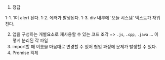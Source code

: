1. 정답

1-1. 1이 alert 된다.
1-2. 에러가 발생된다.
1-3. div 내부에 '모듈 시스템' 텍스트가 채워진다.

2. 앱을 구성하는 개별요소로 재사용할 수 있는 코드 조각 => `.js`, `.cpp`, `.java` ... 이렇게 분리된 각 파일
3. import할 때 이름을 마음대로 변경할 수 있어 협업 과정에 문제가 발생할 수 있다.
4. Promise 객체
